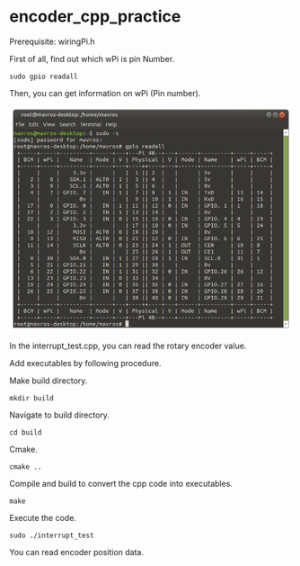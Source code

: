 # encoder_cpp_practice

Prerequisite: wiringPi.h

First of all, find out which wPi is pin Number.
```
sudo gpio readall
```
Then, you can get information on wPi (Pin number).

<img src="/picture/gpio_readall.png">

In the interrupt_test.cpp, you can read the rotary encoder value.

Add executables by following procedure.

Make build directory.
```
mkdir build
```

Navigate to build directory.
```
cd build
```

Cmake.
```
cmake ..
```

Compile and build to convert the cpp code into executables.
```
make
```

Execute the code.
```
sudo ./interrupt_test
```
You can read encoder position data.
